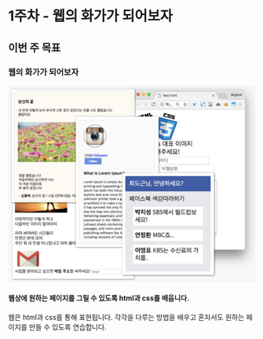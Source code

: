 # 1주차 - 웹의 화가가 되어보자

## 이번 주 목표

### 웹의 화가가 되어보자

![](../.gitbook/assets/image%20%282%29.png)

#### **웹상에 원하는 페이지를 그릴 수 있도록  html과 css를 배웁니다.**

웹은 html과 css를 통해 표현됩니다. 각각을 다루는 방법을 배우고 혼자서도 원하는 페이지를 만들 수 있도록 연습합니다.


